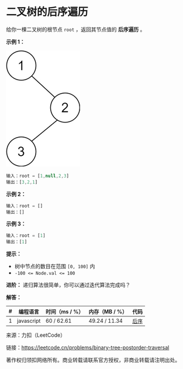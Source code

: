 # 二叉树的后序遍历

给你一棵二叉树的根节点 `root` ，返回其节点值的 **后序遍历** 。

**示例 1：**

![示例1](./eg1.jpeg)

``` javascript
输入：root = [1,null,2,3]
输出：[3,2,1]
```

**示例 2：**

``` javascript
输入：root = []
输出：[]
```

**示例 3：**

``` javascript
输入：root = [1]
输出：[1]
```

**提示：**

- 树中节点的数目在范围 `[0, 100]` 内
- `-100 <= Node.val <= 100`

**进阶：** 递归算法很简单，你可以通过迭代算法完成吗？

**解答：**

**#**|**编程语言**|**时间（ms / %）**|**内存（MB / %）**|**代码**
--|--|--|--|--
1|javascript|60 / 62.61|49.24 / 11.34|[后序](./javascript/ac_v1.js)

来源：力扣（LeetCode）

链接：https://leetcode.cn/problems/binary-tree-postorder-traversal

著作权归领扣网络所有。商业转载请联系官方授权，非商业转载请注明出处。
